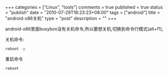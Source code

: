 +++
categories = ["Linux", "tools"]
comments = true
published = true
status = "publish"
date = "2010-07-29T18:23:23+08:00"
tags = ["android"]
title = "android-x86关机"
type = "post"
description = ""
+++


android-x86里面busybox没有关机命令,所以要想关机,切换到命令行模式(alt+f1),

关机命令:

```sh
reboot -p
```

重启命令

```sh
reboot
```
<!--more-->